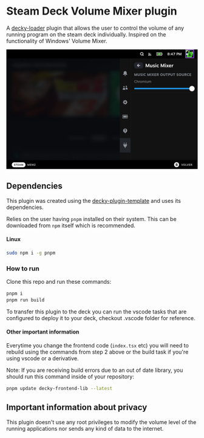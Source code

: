 # Steam Deck Volume Mixer plugin

A [decky-loader](https://github.com/SteamDeckHomebrew/decky-loader) plugin that allows the user to control the volume of any running program on the steam deck individually. Inspired on the functionality of Windows' Volume Mixer.

![volume mixer screen shot](/assets/Volume-mixer-screenshot.jpeg)

## Dependencies

This plugin was created using the [decky-plugin-template](https://github.com/SteamDeckHomebrew/decky-plugin-template) and uses its dependencies. 

Relies on the user having `pnpm` installed on their system. This can be downloaded from `npm` itself which is recommended. 

#### Linux

```bash
sudo npm i -g pnpm
```

### How to run

Clone this repo and run these commands:

```bash
pnpm i
pnpm run build
```

To transfer this plugin to the deck you can run the vscode tasks that are configured to deploy it to your deck, checkout .vscode folder for reference.

#### Other important information

Everytime you change the frontend code (`index.tsx` etc) you will need to rebuild using the commands from step 2 above or the build task if you're using vscode or a derivative.

Note: If you are receiving build errors due to an out of date library, you should run this command inside of your repository:

```bash
pnpm update decky-frontend-lib --latest
```

## Important information about privacy

This plugin doesn't use any root privileges to modify the volume level of the running applications nor sends any kind of data to the internet.
